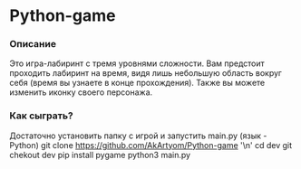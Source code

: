 # Python-game

### Описание

Это игра-лабиринт с тремя уровнями сложности. Вам предстоит проходить лабиринт на время, видя лишь небольшую область вокруг себя (время вы узнаете в конце прохождения). Также вы можете изменить иконку своего персонажа. 

### Как сыграть?

Достаточно установить папку с игрой и запустить main.py (язык - Python)
git clone https://github.com/AkArtyom/Python-game '\n'
cd dev
git chekout dev
pip install pygame
python3 main.py
